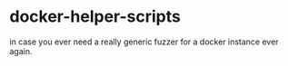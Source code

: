 # docker-helper-scripts
in case you ever need a really generic fuzzer for a docker instance ever again.
